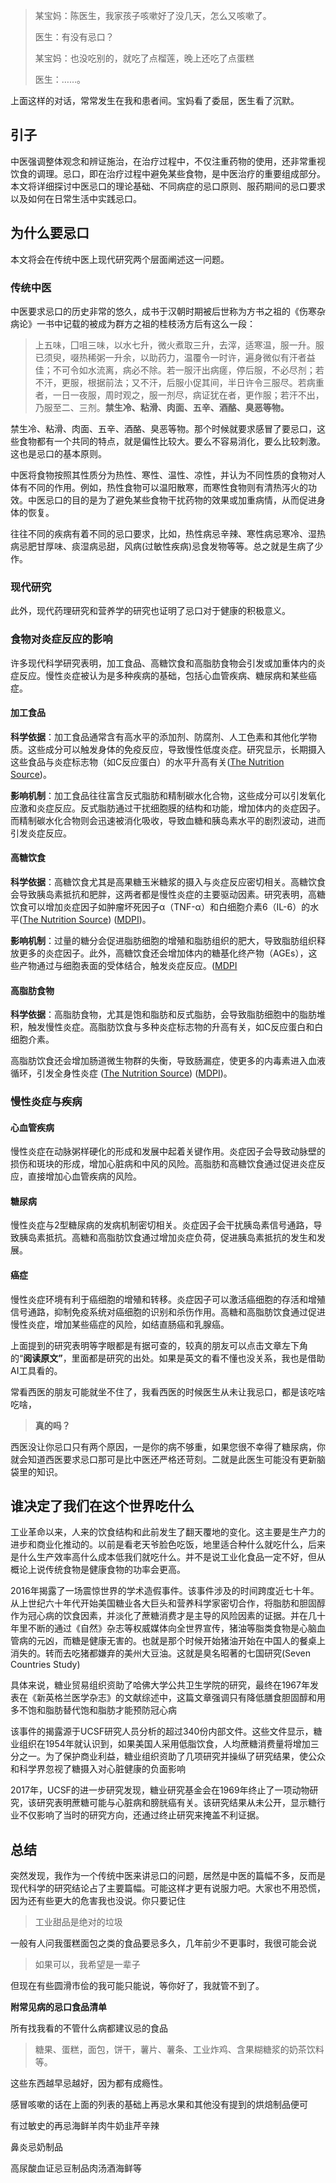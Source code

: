 > 某宝妈：陈医生，我家孩子咳嗽好了没几天，怎么又咳嗽了。
>
> 医生：有没有忌口？
>
> 某宝妈：也没吃别的，就吃了点榴莲，晚上还吃了点蛋糕
>
> 医生：……。

上面这样的对话，常常发生在我和患者间。宝妈看了委屈，医生看了沉默。

## 引子

中医强调整体观念和辨证施治，在治疗过程中，不仅注重药物的使用，还非常重视饮食的调理。忌口，即在治疗过程中避免某些食物，是中医治疗的重要组成部分。本文将详细探讨中医忌口的理论基础、不同病症的忌口原则、服药期间的忌口要求以及如何在日常生活中实践忌口。



## 为什么要忌口

本文将会在传统中医上现代研究两个层面阐述这一问题。

### 传统中医

中医要求忌口的历史非常的悠久，成书于汉朝时期被后世称为方书之祖的《伤寒杂病论》一书中记载的被成为群方之祖的桂枝汤方后有这么一段：

> 上五味，囗咀三味，以水七升，微火煮取三升，去滓，适寒温，服一升。服已须臾，啜热稀粥一升余，以助药力，温覆令一时许，遍身微似有汗者益佳；不可令如水流离，病必不除。若一服汗出病瘥，停后服，不必尽剂；若不汗，更服，根据前法；又不汗，后服小促其间，半日许令三服尽。若病重者，一日一夜服，周时观之，服一剂尽，病证犹在者，更作服；若汗不出，乃服至二、三剂。**禁生冷、粘滑、肉面、五辛、酒酪、臭恶等物。**

禁生冷、粘滑、肉面、五辛、酒酪、臭恶等物。那个时候就要求感冒了要忌口，这些食物都有一个共同的特点，就是偏性比较大。要么不容易消化，要么比较刺激。这也是忌口的基本原则。



中医将食物按照其性质分为热性、寒性、温性、凉性，并认为不同性质的食物对人体有不同的作用。例如，热性食物可以温阳散寒，而寒性食物则有清热泻火的功效。中医忌口的目的是为了避免某些食物干扰药物的效果或加重病情，从而促进身体的恢复。

往往不同的疾病有着不同的忌口要求，比如，热性病忌辛辣、寒性病忌寒冷、湿热病忌肥甘厚味、痰湿病忌甜，风病(过敏性疾病)忌食发物等等。总之就是生病了少作。



### 现代研究

此外，现代药理研究和营养学的研究也证明了忌口对于健康的积极意义。

### 食物对炎症反应的影响

许多现代科学研究表明，加工食品、高糖饮食和高脂肪食物会引发或加重体内的炎症反应。慢性炎症被认为是多种疾病的基础，包括心血管疾病、糖尿病和某些癌症。

#### 加工食品

**科学依据**：加工食品通常含有高水平的添加剂、防腐剂、人工色素和其他化学物质。这些成分可以触发身体的免疫反应，导致慢性低度炎症。研究显示，长期摄入这些食品与炎症标志物（如C反应蛋白）的水平升高有关([The Nutrition Source](https://nutritionsource.hsph.harvard.edu/healthy-weight/diet-reviews/anti-inflammatory-diet/))。

**影响机制**：加工食品往往富含反式脂肪和精制碳水化合物，这些成分可以引发氧化应激和炎症反应。反式脂肪通过干扰细胞膜的结构和功能，增加体内的炎症因子。而精制碳水化合物则会迅速被消化吸收，导致血糖和胰岛素水平的剧烈波动，进而引发炎症反应。

#### 高糖饮食

**科学依据**：高糖饮食尤其是高果糖玉米糖浆的摄入与炎症反应密切相关。高糖饮食会导致胰岛素抵抗和肥胖，这两者都是慢性炎症的主要驱动因素。研究表明，高糖饮食可以增加炎症因子如肿瘤坏死因子α（TNF-α）和白细胞介素6（IL-6）的水平([The Nutrition Source](https://nutritionsource.hsph.harvard.edu/healthy-weight/diet-reviews/anti-inflammatory-diet/)) ([MDPI](https://www.mdpi.com/2072-6643/12/5/1348))。

**影响机制**：过量的糖分会促进脂肪细胞的增殖和脂肪组织的肥大，导致脂肪组织释放更多的炎症因子。此外，高糖饮食还会增加体内的糖基化终产物（AGEs），这些产物通过与细胞表面的受体结合，触发炎症反应。([MDPI](https://www.mdpi.com/2072-6643/12/5/1348)

#### 高脂肪食物

**科学依据**：高脂肪食物，尤其是饱和脂肪和反式脂肪，会导致脂肪细胞中的脂肪堆积，触发慢性炎症。高脂肪饮食与多种炎症标志物的升高有关，如C反应蛋白和白细胞介素。

高脂肪饮食还会增加肠道微生物群的失衡，导致肠漏症，使更多的内毒素进入血液循环，引发全身性炎症 ([The Nutrition Source](https://nutritionsource.hsph.harvard.edu/healthy-weight/diet-reviews/anti-inflammatory-diet/)) ([MDPI](https://www.mdpi.com/2072-6643/12/5/1348))。

### 慢性炎症与疾病

#### 心血管疾病

慢性炎症在动脉粥样硬化的形成和发展中起着关键作用。炎症因子会导致动脉壁的损伤和斑块的形成，增加心脏病和中风的风险。高脂肪和高糖饮食通过促进炎症反应，直接增加心血管疾病的风险。

#### 糖尿病

慢性炎症与2型糖尿病的发病机制密切相关。炎症因子会干扰胰岛素信号通路，导致胰岛素抵抗。高糖和高脂肪饮食通过增加炎症负荷，促进胰岛素抵抗的发生和发展。

#### 癌症

慢性炎症环境有利于癌细胞的增殖和转移。炎症因子可以激活癌细胞的存活和增殖信号通路，抑制免疫系统对癌细胞的识别和杀伤作用。高糖和高脂肪饮食通过促进慢性炎症，增加某些癌症的风险，如结直肠癌和乳腺癌。



上面提到的研究表明等字眼都是有据可查的，较真的朋友可以点击文章左下角的“**阅读原文”**，里面都是研究的出处。如果是英文的看不懂也没关系，我也是借助AI工具看的。

常看西医的朋友可能就坐不住了，我看西医的时候医生从未让我忌口，都是该吃啥吃啥，

> **真的吗？**

西医没让你忌口只有两个原因，一是你的病不够重，如果您很不幸得了糖尿病，你就会知道西医要求忌口那可是比中医还严格还苛刻。二就是此医生可能没有更新脑袋里的知识。



## 谁决定了我们在这个世界吃什么

工业革命以来，人来的饮食结构和此前发生了翻天覆地的变化。这主要是生产力的进步和商业化推动的。以前是看老天爷脸色吃饭，地里适合种什么就吃什么，后来是什么生产效率高什么成本低我们就吃什么。并不是说工业化食品一定不好，但从概论上说传统食物是健康食物的功率会更高。

2016年揭露了一场震惊世界的学术造假事件。该事件涉及的时间跨度近七十年。从上世纪六十年代开始美国糖业各大巨头和营养科学家密切合作，将脂肪和胆固醇作为冠心病的饮食因素，并淡化了蔗糖消费才是主导的风险因素的证据。并在几十年里不断的通过《自然》杂志等权威媒体向全世界宣传，猪油等脂类食物是心脑血管病的元凶，而糖是健康无害的。也就是那个时候开始猪油开始在中国人的餐桌上消失的。转而去吃猪都嫌弃的美州大豆油。这就是臭名昭著的七国研究(Seven Countries Study)

具体来说，糖业贸易组织资助了哈佛大学公共卫生学院的研究，最终在1967年发表在《新英格兰医学杂志》的文献综述中，这篇文章强调只有降低膳食胆固醇和用多不饱和脂肪替代饱和脂肪才能预防冠心病

该事件的揭露源于UCSF研究人员分析的超过340份内部文件。这些文件显示，糖业组织在1954年就认识到，如果美国人采用低脂饮食，人均蔗糖消费量将增加三分之一。为了保护商业利益，糖业组织资助了几项研究并操纵了研究结果，使公众和科学界忽视了糖摄入对心脏健康的负面影响 

2017年，UCSF的进一步研究发现，糖业研究基金会在1969年终止了一项动物研究，该研究表明蔗糖可能与心脏病和膀胱癌有关。该研究结果从未公开，显示糖行业不仅影响了当时的研究方向，还通过终止研究来掩盖不利证据。

## 总结

突然发现，我作为一个传统中医来讲忌口的问题，居然是中医的篇幅不多，反而是现代科学的研究结论占了主要篇幅。可能这样才更有说服力吧。大家也不用恐慌，因为还有些更大的危害我也没说。你只要记住

> 工业甜品是绝对的垃圾

一般有人问我蛋糕面包之类的食品要忌多久，几年前少不更事时，我很可能会说

> 如果可以，我希望是一辈子

但现在有些圆滑市侩的我可能只能说，等你好了，我就管不到了。

**附常见病的忌口食品清单**

所有找我看的不管什么病都建议忌的食品

> 糖果、蛋糕，面包，饼干，薯片、薯条、工业炸鸡、含果糊糖浆的奶茶饮料等。

这些东西越早忌越好，因为都有成瘾性。

感冒咳嗽的话在上面的列表的基础上再忌水果和其他没有提到的烘焙制品便可

有过敏史的再忌海鲜羊肉牛奶韭芹辛辣

鼻炎忌奶制品

高尿酸血证忌豆制品肉汤酒海鲜等

